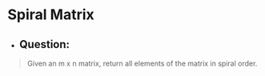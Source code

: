 # Spiral Matrix
- ## Question:
>Given an m x n matrix, return all elements of the matrix in spiral order.
